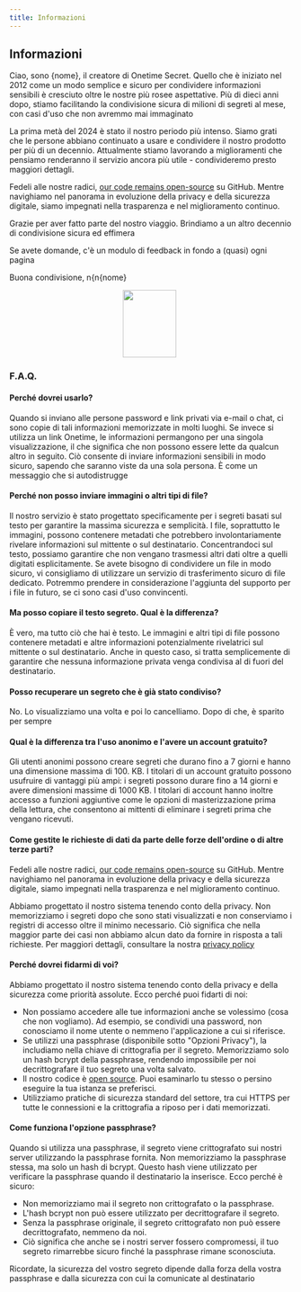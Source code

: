 ```yaml
---
title: Informazioni
---
```


<article class="prose dark:prose-invert md:prose-lg lg:prose-xl">
  <h2>
    Informazioni
  </h2>

  <p>
    Ciao, sono {nome}, il creatore di Onetime Secret. Quello che è iniziato nel 2012 come un modo semplice e sicuro per condividere informazioni sensibili è cresciuto oltre le nostre più rosee aspettative. Più di dieci anni dopo, stiamo facilitando la condivisione sicura di milioni di segreti al mese, con casi d'uso che non avremmo mai immaginato
  </p>

  <p>
    La prima metà del 2024 è stato il nostro periodo più intenso. Siamo grati che le persone abbiano continuato a usare e condividere il nostro prodotto per più di un decennio. Attualmente stiamo lavorando a miglioramenti che pensiamo renderanno il servizio ancora più utile - condivideremo presto maggiori dettagli.
  </p>

  <p>
    Fedeli alle nostre radici, <a href="https://github.com/onetimesecret/onetimesecret">our code remains open-source</a> su GitHub. Mentre navighiamo nel panorama in evoluzione della privacy e della sicurezza digitale, siamo impegnati nella trasparenza e nel miglioramento continuo.
  </p>

  <p>
    Grazie per aver fatto parte del nostro viaggio. Brindiamo a un altro decennio di condivisione sicura ed effimera
  </p>

  <p>
    Se avete domande, c'è un modulo di feedback in fondo a (quasi) ogni pagina
  </p>

  <p>
    Buona condivisione, n{n{nome}
  </p>

  <p style="margin-left: 40%; margin-right: 40%">
    <a
      href="https://delanotes.com/"
      title="Delano Mandelbaum"><img
        src="/etc/img/delano-g.png"
        width="95"
        height="120"
        border="0"
      /></a>
  </p>

  <h3>F.A.Q.</h3>

  <h4>Perché dovrei usarlo?</h4>
  <p>
    Quando si inviano alle persone password e link privati via e-mail o chat, ci sono copie di tali informazioni memorizzate in molti luoghi. Se invece si utilizza un link Onetime, le informazioni permangono per una singola visualizzazione, il che significa che non possono essere lette da qualcun altro in seguito. Ciò consente di inviare informazioni sensibili in modo sicuro, sapendo che saranno viste da una sola persona. È come un messaggio che si autodistrugge
  </p>

  <h4>Perché non posso inviare immagini o altri tipi di file?</h4>
  <p>
    Il nostro servizio è stato progettato specificamente per i segreti basati sul testo per garantire la massima sicurezza e semplicità. I file, soprattutto le immagini, possono contenere metadati che potrebbero involontariamente rivelare informazioni sul mittente o sul destinatario. Concentrandoci sul testo, possiamo garantire che non vengano trasmessi altri dati oltre a quelli digitati esplicitamente. Se avete bisogno di condividere un file in modo sicuro, vi consigliamo di utilizzare un servizio di trasferimento sicuro di file dedicato. Potremmo prendere in considerazione l'aggiunta del supporto per i file in futuro, se ci sono casi d'uso convincenti.
  </p>

  <h4>Ma posso copiare il testo segreto. Qual è la differenza?</h4>
  <p>
    È vero, ma tutto ciò che hai è testo. Le immagini e altri tipi di file possono contenere metadati e altre informazioni potenzialmente rivelatrici sul mittente o sul destinatario. Anche in questo caso, si tratta semplicemente di garantire che nessuna informazione privata venga condivisa al di fuori del destinatario.
  </p>

  <h4>Posso recuperare un segreto che è già stato condiviso?</h4>
  <p>
    No. Lo visualizziamo una volta e poi lo cancelliamo. Dopo di che, è sparito per sempre
  </p>

  <h4>Qual è la differenza tra l'uso anonimo e l'avere un account gratuito?</h4>
  <p>
    Gli utenti anonimi possono creare segreti che durano fino a 7 giorni e hanno una dimensione massima di 100. KB. I titolari di un account gratuito possono usufruire di vantaggi più ampi: i segreti possono durare fino a 14 giorni e avere dimensioni massime di 1000 KB. I titolari di account hanno inoltre accesso a funzioni aggiuntive come le opzioni di masterizzazione prima della lettura, che consentono ai mittenti di eliminare i segreti prima che vengano ricevuti.
  </p>

  <h4>Come gestite le richieste di dati da parte delle forze dell'ordine o di altre terze parti?</h4>
  <p>
    Fedeli alle nostre radici, <a href="https://github.com/onetimesecret/onetimesecret">our code remains open-source</a> su GitHub. Mentre navighiamo nel panorama in evoluzione della privacy e della sicurezza digitale, siamo impegnati nella trasparenza e nel miglioramento continuo.
  </p>
  <p>
    Abbiamo progettato il nostro sistema tenendo conto della privacy. Non memorizziamo i segreti dopo che sono stati visualizzati e non conserviamo i registri di accesso oltre il minimo necessario. Ciò significa che nella maggior parte dei casi non abbiamo alcun dato da fornire in risposta a tali richieste. Per maggiori dettagli, consultare la nostra <a href="/privacy">privacy policy</a>
  </p>

  <h4>Perché dovrei fidarmi di voi?</h4>
  <p>
    Abbiamo progettato il nostro sistema tenendo conto della privacy e della sicurezza come priorità assolute. Ecco perché puoi fidarti di noi:
  </p>
  <ul>
    <li>Non possiamo accedere alle tue informazioni anche se volessimo (cosa che non vogliamo). Ad esempio, se condividi una password, non conosciamo il nome utente o nemmeno l'applicazione a cui si riferisce.</li>
    <li>Se utilizzi una passphrase (disponibile sotto "Opzioni Privacy"), la includiamo nella chiave di crittografia per il segreto. Memorizziamo solo un hash bcrypt della passphrase, rendendo impossibile per noi decrittografare il tuo segreto una volta salvato.</li>
    <li>Il nostro codice è <a href="https://github.com/onetimesecret/onetimesecret">open source</a>. Puoi esaminarlo tu stesso o persino eseguire la tua istanza se preferisci.</li>
    <li>Utilizziamo pratiche di sicurezza standard del settore, tra cui HTTPS per tutte le connessioni e la crittografia a riposo per i dati memorizzati.</li>
  </ul>

  <h4>Come funziona l'opzione passphrase?</h4>
  <p>
    Quando si utilizza una passphrase, il segreto viene crittografato sui nostri server utilizzando la passphrase fornita. Non memorizziamo la passphrase stessa, ma solo un hash di bcrypt. Questo hash viene utilizzato per verificare la passphrase quando il destinatario la inserisce. Ecco perché è sicuro:
  </p>
  <ul>
    <li>Non memorizziamo mai il segreto non crittografato o la passphrase.</li>
    <li>L'hash bcrypt non può essere utilizzato per decrittografare il segreto.</li>
    <li>Senza la passphrase originale, il segreto crittografato non può essere decrittografato, nemmeno da noi.</li>
    <li>Ciò significa che anche se i nostri server fossero compromessi, il tuo segreto rimarrebbe sicuro finché la passphrase rimane sconosciuta.</li>
  </ul>
  <p>
    Ricordate, la sicurezza del vostro segreto dipende dalla forza della vostra passphrase e dalla sicurezza con cui la comunicate al destinatario
  </p>
</article>
